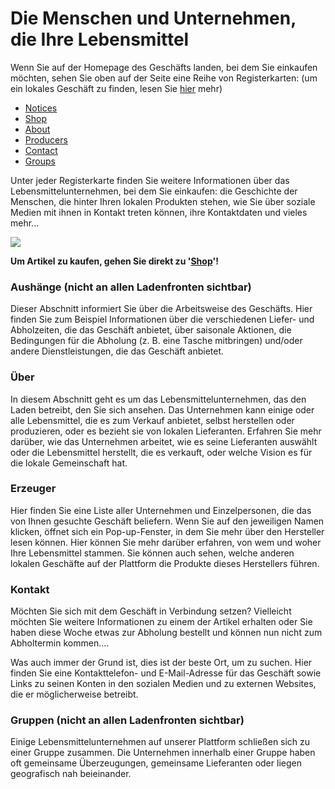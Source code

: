# Die Menschen und Unternehmen, die Ihre Lebensmittel

Wenn Sie auf der Homepage des Geschäfts landen, bei dem Sie einkaufen möchten, sehen Sie oben auf der Seite eine Reihe von Registerkarten: (um ein lokales Geschäft zu finden, lesen Sie [hier](how-to-find-an-online-food-shop-near-you.md) mehr)

* [Notices](the-people-and-businesses-who-make-grow-your-food.md#notices-not-visible-on-all-shop-fronts)
* [Shop](shopping-and-placing-an-order.md)
* [About](the-people-and-businesses-who-make-grow-your-food.md#about)
* [Producers](the-people-and-businesses-who-make-grow-your-food.md#producers)
* [Contact](the-people-and-businesses-who-make-grow-your-food.md#contact)
* [Groups](the-people-and-businesses-who-make-grow-your-food.md#groups-not-visible-on-all-shop-fronts)

Unter jeder Registerkarte finden Sie weitere Informationen über das Lebensmittelunternehmen, bei dem Sie einkaufen: die Geschichte der Menschen, die hinter Ihren lokalen Produkten stehen, wie Sie über soziale Medien mit ihnen in Kontakt treten können, ihre Kontaktdaten und vieles mehr...

![](https://lh3.googleusercontent.com/FO\_Mz9fdEd6U7pEYqO5wLAym-C8scKdbQvCdiq2E8Jbzh406GrorXXV7BGY1j9U\_REVQyR2fiDr207PljroSbJ0NT\_JjAJhLrjydcKo\_f5P3vQfvuD36X7c5thKy9gqENe2E0nMy)

**Um Artikel zu kaufen, gehen Sie direkt zu '**[**Shop**](shopping-and-placing-an-order.md)**'!**

### Aushänge (nicht an allen Ladenfronten sichtbar)

Dieser Abschnitt informiert Sie über die Arbeitsweise des Geschäfts. Hier finden Sie zum Beispiel Informationen über die verschiedenen Liefer- und Abholzeiten, die das Geschäft anbietet, über saisonale Aktionen, die Bedingungen für die Abholung (z. B. eine Tasche mitbringen) und/oder andere Dienstleistungen, die das Geschäft anbietet.

### Über

In diesem Abschnitt geht es um das Lebensmittelunternehmen, das den Laden betreibt, den Sie sich ansehen. Das Unternehmen kann einige oder alle Lebensmittel, die es zum Verkauf anbietet, selbst herstellen oder produzieren, oder es bezieht sie von lokalen Lieferanten. Erfahren Sie mehr darüber, wie das Unternehmen arbeitet, wie es seine Lieferanten auswählt oder die Lebensmittel herstellt, die es verkauft, oder welche Vision es für die lokale Gemeinschaft hat.

### Erzeuger

Hier finden Sie eine Liste aller Unternehmen und Einzelpersonen, die das von Ihnen gesuchte Geschäft beliefern. Wenn Sie auf den jeweiligen Namen klicken, öffnet sich ein Pop-up-Fenster, in dem Sie mehr über den Hersteller lesen können. Hier können Sie mehr darüber erfahren, von wem und woher Ihre Lebensmittel stammen. Sie können auch sehen, welche anderen lokalen Geschäfte auf der Plattform die Produkte dieses Herstellers führen.

### Kontakt

Möchten Sie sich mit dem Geschäft in Verbindung setzen? Vielleicht möchten Sie weitere Informationen zu einem der Artikel erhalten oder Sie haben diese Woche etwas zur Abholung bestellt und können nun nicht zum Abholtermin kommen....

Was auch immer der Grund ist, dies ist der beste Ort, um zu suchen. Hier finden Sie eine Kontakttelefon- und E-Mail-Adresse für das Geschäft sowie Links zu seinen Konten in den sozialen Medien und zu externen Websites, die er möglicherweise betreibt.

### Gruppen (nicht an allen Ladenfronten sichtbar)

Einige Lebensmittelunternehmen auf unserer Plattform schließen sich zu einer Gruppe zusammen. Die Unternehmen innerhalb einer Gruppe haben oft gemeinsame Überzeugungen, gemeinsame Lieferanten oder liegen geografisch nah beieinander.

